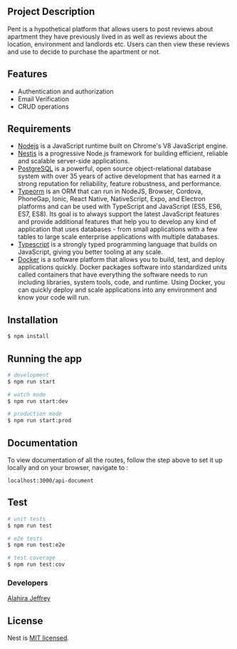 ## Project Description
Pent is a hypothetical platform that allows users to post reviews about apartment they have previously lived in as well as reviews about the location, environment and landlords etc. Users can then view these reviews and use to decide to purchase the apartment or not.


## Features
- Authentication and authorization
- Email Verification
- CRUD operations

## Requirements
- [Nodejs](https://nodejs.org/en/) is a JavaScript runtime built on Chrome's V8 JavaScript engine.
- [Nestjs](https://nestjs.com/) is a progressive Node.js framework for building efficient, reliable and scalable server-side applications.
- [PostgreSQL](https://www.postgresql.org/) is a powerful, open source object-relational database system with over 35 years of active development that has earned it a strong reputation for reliability, feature robustness, and performance.
- [Typeorm](https://typeorm.io/) is an ORM that can run in NodeJS, Browser, Cordova, PhoneGap, Ionic, React Native, NativeScript, Expo, and Electron platforms and can be used with TypeScript and JavaScript (ES5, ES6, ES7, ES8). Its goal is to always support the latest JavaScript features and provide additional features that help you to develop any kind of application that uses databases - from small applications with a few tables to large scale enterprise applications with multiple databases.
- [Typescript](https://www.typescriptlang.org/)  is a strongly typed programming language that builds on JavaScript, giving you better tooling at any scale.
- [Docker](https://www.docker.com/) is a software platform that allows you to build, test, and deploy applications quickly. Docker packages software into standardized units called containers that have everything the software needs to run including libraries, system tools, code, and runtime. Using Docker, you can quickly deploy and scale applications into any environment and know your code will run.

## Installation

```bash
$ npm install
```

## Running the app

```bash
# development
$ npm run start

# watch mode
$ npm run start:dev

# production mode
$ npm run start:prod
```

## Documentation
To view documentation of all the routes, follow the step above to set it up locally and on your browser, navigate to :
```
localhost:3000/api-document
```

## Test

```bash
# unit tests
$ npm run test

# e2e tests
$ npm run test:e2e

# test coverage
$ npm run test:cov
```

### Developers
[Alahira Jeffrey](https://github.com/alahirajeffrey)

## License
Nest is [MIT licensed](LICENSE).
